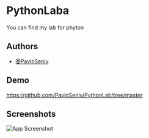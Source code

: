 # PythonLaba

You can find my lab for phyton

## Authors

- [@PavloSeniv](https://github.com/PavloSeniv)

## Demo

https://github.com/PavloSeniv/PythonLab/tree/master

## Screenshots

![App Screenshot](https://via.placeholder.com/468x300?text=App+Screenshot+Here)
